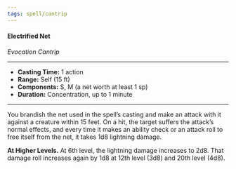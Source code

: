 ```yaml
---
tags: spell/cantrip
---
```

#### Electrified Net
*Evocation Cantrip*
___
- **Casting Time:** 1 action
- **Range:** Self (15 ft)
- **Components:** S, M (a net worth at least 1 sp)
- **Duration:**  Concentration, up to 1 minute
___
You brandish the net used in the spell’s casting and make an attack with it against a creature within 15 feet. On a hit, the target suffers the attack’s normal effects, and every time it makes an ability check or an attack roll to free itself from the net, it takes 1d8 lightning damage.
 
**At Higher Levels.** At 6th level, the lightning damage increases to 2d8. That damage roll increases again by 1d8 at 12th level (3d8) and 20th level (4d8).